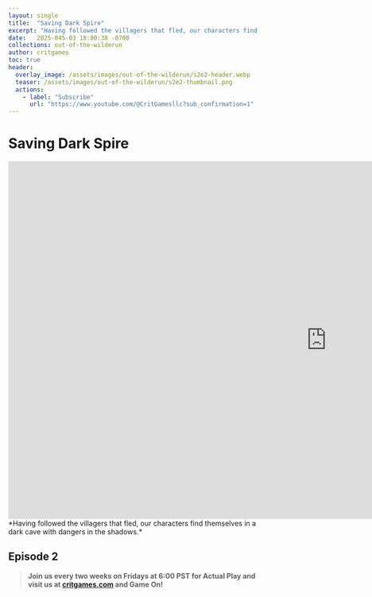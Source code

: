 ```yaml
---
layout: single
title:  "Saving Dark Spire"
excerpt: "Having followed the villagers that fled, our characters find themselves in a dark cave with dangers in the shadows."
date:   2025-045-03 18:00:38 -0700
collections: out-of-the-wilderun
author: critgames
toc: true
header:
  overlay_image: /assets/images/out-of-the-wilderun/s2e2-header.webp
  teaser: /assets/images/out-of-the-wilderun/s2e2-thumbnail.png
  actions:
    - label: "Subscribe"
      url: "https://www.youtube.com/@CritGamesllc?sub_confirmation=1"
---
```


# Saving Dark Spire
<iframe width="1280" height="720" src="https://www.youtube.com/embed/wY7VY1Gylq8?si=1JmBZxXYc7cwElEc" title="YouTube video player" frameborder="0" allow="accelerometer; autoplay; clipboard-write; encrypted-media; gyroscope; picture-in-picture; web-share" referrerpolicy="strict-origin-when-cross-origin" allowfullscreen></iframe>
*Having followed the villagers that fled, our characters find themselves in a dark cave with dangers in the shadows.*

## Episode 2
> **Join us every two weeks on Fridays at 6:00 PST for Actual Play and visit us at [critgames.com](https://critgames.com) and Game On!**
